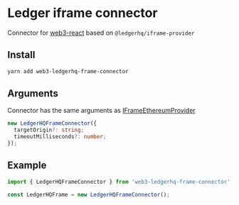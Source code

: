 # Ledger iframe connector

Connector for [web3-react](https://github.com/NoahZinsmeister/web3-react) based on `@ledgerhq/iframe-provider`

## Install

```bash
yarn add web3-ledgerhq-frame-connector
```

## Arguments

Connector has the same arguments as [IFrameEthereumProvider](https://github.com/LedgerHQ/iframe-provider#usage)

```ts
new LedgerHQFrameConnector({
  targetOrigin?: string;
  timeoutMilliseconds?: number;
});
```

## Example

```ts
import { LedgerHQFrameConnector } from 'web3-ledgerhq-frame-connector';

const LedgerHQFrame = new LedgerHQFrameConnector();
```
